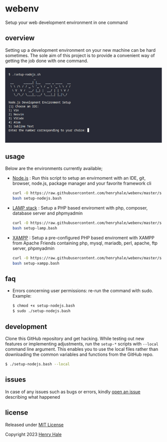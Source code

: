 # webenv
Setup your web development environment in one command

## overview
Setting up a development environment on your new machine can be hard sometimes. The sole aim of this project is to provide a convenient way of getting the job done with one command.

![](./screenshot.png)

## usage
Below are the environments currently available;

- [Node.js](./setup-nodejs.bash) : 
  Run this script to setup an envirnoment with an IDE, git, browser, node.js, package manager and your favorite framework cli
  ```sh
  curl -O https://raw.githubusercontent.com/henryhale/webenv/master/setup-nodejs.bash
  bash setup-nodejs.bash
  ```

- [LAMP stack](./setup-lamp.bash) : 
  Setup a PHP based enviroment with php, composer, database server and phpmyadmin
  ```sh
  curl -O https://raw.githubusercontent.com/henryhale/webenv/master/setup-lamp.bash
  bash setup-lamp.bash
  ```

- [XAMPP](./setup-xampp.bash) : 
  Setup a pre-configured PHP based enviroment with XAMPP from Apache Friends containing php, mysql, mariadb, perl, apache, ftp server, phpmyadmin
  ```sh
  curl -O https://raw.githubusercontent.com/henryhale/webenv/master/setup-xampp.bash
  bash setup-xampp.bash
  ```

## faq
- Errors concerning user permissions: re-run the command with sudo.
  Example:
  ```sh
  $ chmod +x setup-nodejs.bash
  $ sudo ./setup-nodejs.bash
  ```

## development
Clone this GitHub repository and get hacking.
While testing out new features or implementing adjustments, run the `setup-*` scripts with `--local` command line argument.
This enables you to use the local files rather than downloading the common variables and functions from the GitHub repo.
```sh
$ ./setup-nodejs.bash --local
```

## issues
In case of any issues such as bugs or errors, kindly [open an issue](https://github.com/henryhale/webenv/issues) describing what happened

## license

Released under [MIT License](./LICENSE.md)

Copyright 2023 [Henry Hale](https://github.com/henryhale)
